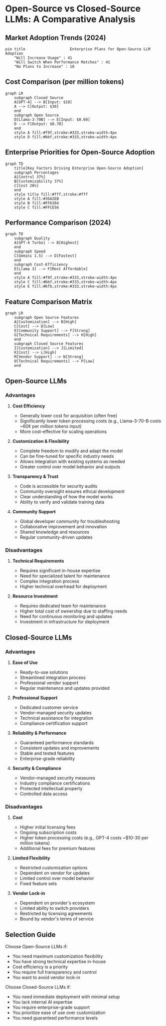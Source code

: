 # Open-Source vs Closed-Source LLMs: A Comparative Analysis

## Market Adoption Trends (2024)

```mermaid
pie title                    Enterprise Plans for Open-Source LLM Adoption
    "Will Increase Usage" : 41
    "Will Switch When Performance Matches" : 41
    "No Plans to Increase" : 18
```

## Cost Comparison (per million tokens)

```mermaid
graph LR
    subgraph Closed Source
    A[GPT-4] --> B[Input: $10]
    A --> C[Output: $30]
    end
    subgraph Open Source
    D[Llama-3-70B] --> E[Input: $0.60]
    D --> F[Output: $0.70]
    end
    style A fill:#f9f,stroke:#333,stroke-width:4px
    style D fill:#bbf,stroke:#333,stroke-width:4px
```

## Enterprise Priorities for Open-Source Adoption

```mermaid
graph TD
    title[Key Factors Driving Enterprise Open-Source Adoption]
    subgraph Percentages
    A[Control 37%]
    B[Customizability 37%]
    C[Cost 26%]
    end
    style title fill:#fff,stroke:#fff
    style A fill:#36A2EB
    style B fill:#FF6384
    style C fill:#FFCE56
```

## Performance Comparison (2024)

```mermaid
graph TD
    subgraph Quality
    A[GPT-4 Turbo] --> B[Highest]
    end
    subgraph Speed
    C[Gemini 1.5] --> D[Fastest]
    end
    subgraph Cost-Efficiency
    E[Llama 3] --> F[Most Affordable]
    end
    style A fill:#f9f,stroke:#333,stroke-width:4px
    style C fill:#bbf,stroke:#333,stroke-width:4px
    style E fill:#bfb,stroke:#333,stroke-width:4px
```

## Feature Comparison Matrix

```mermaid
graph LR
    subgraph Open Source Features
    A[Customization] --> B[High]
    C[Cost] --> D[Low]
    E[Community Support] --> F[Strong]
    G[Technical Requirements] --> H[High]
    end
    subgraph Closed Source Features
    I[Customization] --> J[Limited]
    K[Cost] --> L[High]
    M[Vendor Support] --> N[Strong]
    O[Technical Requirements] --> P[Low]
    end
```

## Open-Source LLMs

### Advantages
1. **Cost Efficiency**
   - Generally lower cost for acquisition (often free)
   - Significantly lower token processing costs (e.g., Llama-3-70-B costs ~60¢ per million tokens input)
   - More cost-effective for scaling operations

2. **Customization & Flexibility**
   - Complete freedom to modify and adapt the model
   - Can be fine-tuned for specific industry needs
   - Allows integration with existing systems as needed
   - Greater control over model behavior and outputs

3. **Transparency & Trust**
   - Code is accessible for security audits
   - Community oversight ensures ethical development
   - Clear understanding of how the model works
   - Ability to verify and validate training data

4. **Community Support**
   - Global developer community for troubleshooting
   - Collaborative improvement and innovation
   - Shared knowledge and resources
   - Regular community-driven updates

### Disadvantages
1. **Technical Requirements**
   - Requires significant in-house expertise
   - Need for specialized talent for maintenance
   - Complex integration process
   - Higher technical overhead for deployment

2. **Resource Investment**
   - Requires dedicated team for maintenance
   - Higher total cost of ownership due to staffing needs
   - Need for continuous monitoring and updates
   - Investment in infrastructure for deployment

## Closed-Source LLMs

### Advantages
1. **Ease of Use**
   - Ready-to-use solutions
   - Streamlined integration process
   - Professional vendor support
   - Regular maintenance and updates provided

2. **Professional Support**
   - Dedicated customer service
   - Vendor-managed security updates
   - Technical assistance for integration
   - Compliance certification support

3. **Reliability & Performance**
   - Guaranteed performance standards
   - Consistent updates and improvements
   - Stable and tested features
   - Enterprise-grade reliability

4. **Security & Compliance**
   - Vendor-managed security measures
   - Industry compliance certifications
   - Protected intellectual property
   - Controlled data access

### Disadvantages
1. **Cost**
   - Higher initial licensing fees
   - Ongoing subscription costs
   - Higher token processing costs (e.g., GPT-4 costs ~$10-30 per million tokens)
   - Additional fees for premium features

2. **Limited Flexibility**
   - Restricted customization options
   - Dependent on vendor for updates
   - Limited control over model behavior
   - Fixed feature sets

3. **Vendor Lock-in**
   - Dependent on provider's ecosystem
   - Limited ability to switch providers
   - Restricted by licensing agreements
   - Bound by vendor's terms of service

## Selection Guide

Choose Open-Source LLMs if:
- You need maximum customization flexibility
- You have strong technical expertise in-house
- Cost efficiency is a priority
- You require full transparency and control
- You want to avoid vendor lock-in

Choose Closed-Source LLMs if:
- You need immediate deployment with minimal setup
- You lack internal AI expertise
- You require enterprise-grade support
- You prioritize ease of use over customization
- You need guaranteed performance levels
